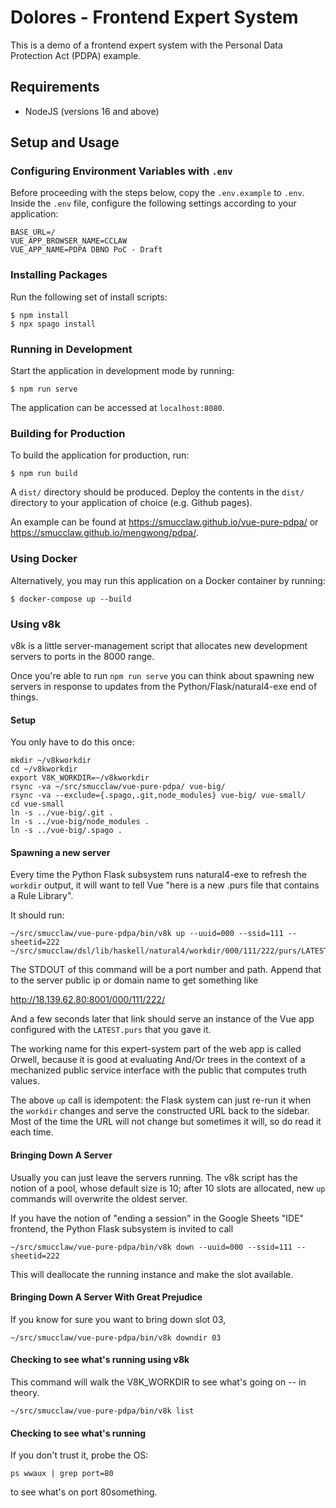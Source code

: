 # Dolores - Frontend Expert System

This is a demo of a frontend expert system with the Personal Data Protection Act (PDPA) example.

## Requirements
- NodeJS (versions 16 and above)

## Setup and Usage

### Configuring Environment Variables with `.env`

Before proceeding with the steps below, copy the `.env.example` to `.env`. Inside the `.env` file, configure the following settings according to your application:

```
BASE_URL=/
VUE_APP_BROWSER_NAME=CCLAW
VUE_APP_NAME=PDPA DBNO PoC - Draft
```

### Installing Packages

Run the following set of install scripts:

```shell
$ npm install
$ npx spago install
```

### Running in Development

Start the application in development mode by running:

```shell
$ npm run serve
```

The application can be accessed at `localhost:8080`.

### Building for Production

To build the application for production, run:

```shell
$ npm run build
```

A `dist/` directory should be produced. Deploy the contents in the `dist/` directory to your application of choice (e.g. Github pages).

An example can be found at <https://smucclaw.github.io/vue-pure-pdpa/> or <https://smucclaw.github.io/mengwong/pdpa/>.

### Using Docker

Alternatively, you may run this application on a Docker container by running:

```shell
$ docker-compose up --build
``` 

### Using v8k

v8k is a little server-management script that allocates new development servers to ports in the 8000 range.

Once you're able to run `npm run serve` you can think about spawning new servers in response to updates from the Python/Flask/natural4-exe end of things.

#### Setup

You only have to do this once:

```
mkdir ~/v8kworkdir
cd ~/v8kworkdir
export V8K_WORKDIR=~/v8kworkdir
rsync -va ~/src/smucclaw/vue-pure-pdpa/ vue-big/
rsync -va --exclude={.spago,.git,node_modules} vue-big/ vue-small/
cd vue-small
ln -s ../vue-big/.git .
ln -s ../vue-big/node_modules .
ln -s ../vue-big/.spago .
```

#### Spawning a new server

Every time the Python Flask subsystem runs natural4-exe to refresh the `workdir` output, it will want to tell Vue "here is a new .purs file that contains a Rule Library".

It should run:

```
~/src/smucclaw/vue-pure-pdpa/bin/v8k up --uuid=000 --ssid=111 --sheetid=222 ~/src/smucclaw/dsl/lib/haskell/natural4/workdir/000/111/222/purs/LATEST.purs
```

The STDOUT of this command will be a port number and path. Append that to the server public ip or domain name to get something like

http://18.139.62.80:8001/000/111/222/

And a few seconds later that link should serve an instance of the Vue
app configured with the `LATEST.purs` that you gave it.

The working name for this expert-system part of the web app is called
Orwell, because it is good at evaluating And/Or trees in the context
of a mechanized public service interface with the public that computes
truth values.

The above `up` call is idempotent: the Flask system can just re-run it
when the `workdir` changes and serve the constructed URL back to the
sidebar. Most of the time the URL will not change but sometimes it
will, so do read it each time.

#### Bringing Down A Server

Usually you can just leave the servers running. The v8k script has the
notion of a pool, whose default size is 10; after 10 slots are
allocated, new `up` commands will overwrite the oldest server.

If you have the notion of "ending a session" in the Google Sheets
"IDE" frontend, the Python Flask subsystem is invited to call

```
~/src/smucclaw/vue-pure-pdpa/bin/v8k down --uuid=000 --ssid=111 --sheetid=222
```

This will deallocate the running instance and make the slot available.

#### Bringing Down A Server With Great Prejudice

If you know for sure you want to bring down slot 03,

```
~/src/smucclaw/vue-pure-pdpa/bin/v8k downdir 03
```

#### Checking to see what's running using v8k

This command will walk the V8K_WORKDIR to see what's going on -- in theory.

```
~/src/smucclaw/vue-pure-pdpa/bin/v8k list
```

#### Checking to see what's running

If you don't trust it, probe the OS:

```
ps wwaux | grep port=80
```

to see what's on port 80something.


